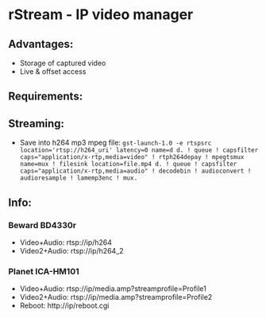 rStream - IP video manager
==========================

## Advantages:
* Storage of captured video
* Live & offset access

## Requirements:

## Streaming:
* Save into h264 mp3 mpeg file:
  ```gst-launch-1.0 -e rtspsrc location='rtsp://h264_uri' latency=0 name=d d. ! queue ! capsfilter caps="application/x-rtp,media=video" ! rtph264depay ! mpegtsmux name=mux ! filesink location=file.mp4 d. ! queue ! capsfilter caps="application/x-rtp,media=audio" ! decodebin ! audioconvert ! audioresample ! lamemp3enc ! mux.```

## Info:
### Beward BD4330r
* Video+Audio: rtsp://ip/h264
* Video2+Audio: rtsp://ip/h264_2

### Planet ICA-HM101
* Video+Audio: rtsp://ip/media.amp?streamprofile=Profile1
* Video2+Audio: rtsp://ip/media.amp?streamprofile=Profile2
* Reboot: http://ip/reboot.cgi
